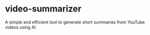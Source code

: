 # video-summarizer
A simple and efficient tool to generate short summaries from YouTube videos using AI.
